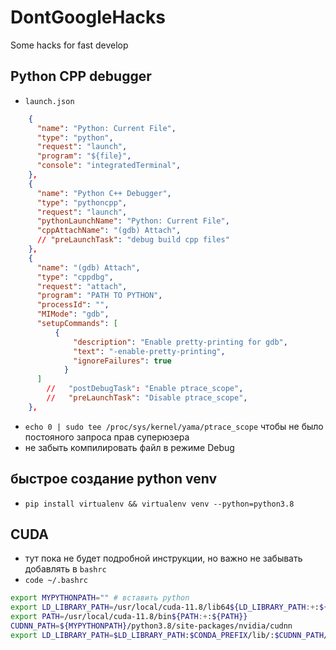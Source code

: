 # DontGoogleHacks
Some hacks for fast develop

## Python CPP debugger 
* `launch.json`
```json
    {
      "name": "Python: Current File",
      "type": "python",
      "request": "launch",
      "program": "${file}",
      "console": "integratedTerminal",
    },
    {
      "name": "Python C++ Debugger",
      "type": "pythoncpp",
      "request": "launch",
      "pythonLaunchName": "Python: Current File",
      "cppAttachName": "(gdb) Attach",
      // "preLaunchTask": "debug build cpp files"
    },
    {
      "name": "(gdb) Attach",
      "type": "cppdbg",
      "request": "attach",
      "program": "PATH TO PYTHON",
      "processId": "",
      "MIMode": "gdb",
      "setupCommands": [
          {
              "description": "Enable pretty-printing for gdb",
              "text": "-enable-pretty-printing",
              "ignoreFailures": true
            }
      ]
        //   "postDebugTask": "Enable ptrace_scope",
        //   "preLaunchTask": "Disable ptrace_scope",
    },

```
* `echo 0 | sudo tee /proc/sys/kernel/yama/ptrace_scope` чтобы не было постояного запроса прав суперюзера
* не забыть компилировать файл в режиме Debug

## быстрое создание python venv 
* `pip install virtualenv && virtualenv venv --python=python3.8`

## CUDA 
* тут пока не будет подробной инструкции, но важно не забывать добавлять в `bashrc` 
* `code ~/.bashrc`
```bash
export MYPYTHONPATH="" # вставить python
export LD_LIBRARY_PATH=/usr/local/cuda-11.8/lib64${LD_LIBRARY_PATH:+:${LD_LIBRARY_PATH}}
export PATH=/usr/local/cuda-11.8/bin${PATH:+:${PATH}}
CUDNN_PATH=${MYPYTHONPATH}/python3.8/site-packages/nvidia/cudnn
export LD_LIBRARY_PATH=$LD_LIBRARY_PATH:$CONDA_PREFIX/lib/:$CUDNN_PATH/lib
``` 
